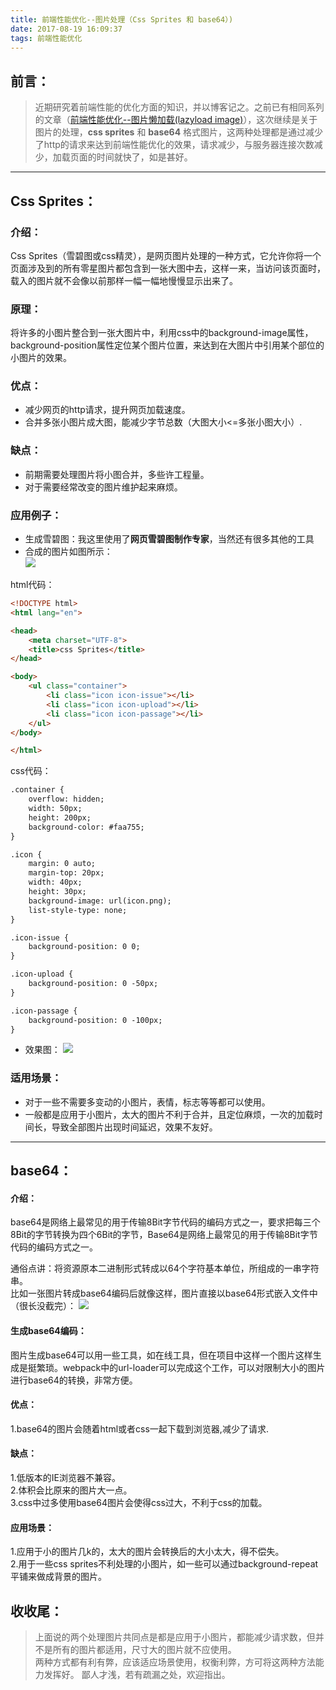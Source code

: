 ```yaml
---
title: 前端性能优化--图片处理（Css Sprites 和 base64）)
date: 2017-08-19 16:09:37
tags: 前端性能优化
---
```

## 前言：  
> 近期研究着前端性能的优化方面的知识，并以博客记之。之前已有相同系列的文章（[前端性能优化--图片懒加载(lazyload image)](http://www.cnblogs.com/Ry-yuan/p/7232109.html)），这次继续是关于图片的处理，**css sprites** 和 **base64** 格式图片，这两种处理都是通过减少了http的请求来达到前端性能优化的效果，请求减少，与服务器连接次数减少，加载页面的时间就快了，如是甚好。  
  
---
## Css Sprites：
### 介绍：
Css Sprites（雪碧图或css精灵），是网页图片处理的一种方式，它允许你将一个页面涉及到的所有零星图片都包含到一张大图中去，这样一来，当访问该页面时，载入的图片就不会像以前那样一幅一幅地慢慢显示出来了。 

### 原理：
将许多的小图片整合到一张大图片中，利用css中的background-image属性，background-position属性定位某个图片位置，来达到在大图片中引用某个部位的小图片的效果。
### 优点：
* 减少网页的http请求，提升网页加载速度。
* 合并多张小图片成大图，能减少字节总数（大图大小<=多张小图大小）.  

### 缺点：
* 前期需要处理图片将小图合并，多些许工程量。
* 对于需要经常改变的图片维护起来麻烦。

### 应用例子：
* 生成雪碧图：我这里使用了**网页雪碧图制作专家**，当然还有很多其他的工具
* 合成的图片如图所示：  
![](http://images2017.cnblogs.com/blog/1144006/201708/1144006-20170819180554693-282102268.jpg)  
  
html代码：
```html
<!DOCTYPE html>
<html lang="en">

<head>
    <meta charset="UTF-8">
    <title>css Sprites</title>
</head>

<body>
    <ul class="container">
        <li class="icon icon-issue"></li>
        <li class="icon icon-upload"></li>
        <li class="icon icon-passage"></li>
    </ul>
</body>

</html>
```
  
css代码：
```html
.container {
    overflow: hidden;
    width: 50px;
    height: 200px;
    background-color: #faa755;
}

.icon {
    margin: 0 auto;
    margin-top: 20px;
    width: 40px;
    height: 30px;
    background-image: url(icon.png);
    list-style-type: none;
}

.icon-issue {
    background-position: 0 0;
}

.icon-upload {
    background-position: 0 -50px;
}

.icon-passage {
    background-position: 0 -100px;
}
```
  
* 效果图：
![](http://images2017.cnblogs.com/blog/1144006/201708/1144006-20170819180319490-1730910425.jpg)



### 适用场景：
* 对于一些不需要多变动的小图片，表情，标志等等都可以使用。  
* 一般都是应用于小图片，太大的图片不利于合并，且定位麻烦，一次的加载时间长，导致全部图片出现时间延迟，效果不友好。   
   
---  

## base64：
#### 介绍：
base64是网络上最常见的用于传输8Bit字节代码的编码方式之一，要求把每三个8Bit的字节转换为四个6Bit的字节，Base64是网络上最常见的用于传输8Bit字节代码的编码方式之一。

通俗点讲：将资源原本二进制形式转成以64个字符基本单位，所组成的一串字符串。  
比如一张图片转成base64编码后就像这样，图片直接以base64形式嵌入文件中（很长没截完）：
![](http://images2017.cnblogs.com/blog/1144006/201708/1144006-20170819180913521-1207813845.jpg)
#### 生成base64编码：
图片生成base64可以用一些工具，如在线工具，但在项目中这样一个图片这样生成是挺繁琐。webpack中的url-loader可以完成这个工作，可以对限制大小的图片进行base64的转换，非常方便。
#### 优点：
1.base64的图片会随着html或者css一起下载到浏览器,减少了请求.
#### 缺点：
1.低版本的IE浏览器不兼容。  
2.体积会比原来的图片大一点。  
3.css中过多使用base64图片会使得css过大，不利于css的加载。
#### 应用场景：
1.应用于小的图片几k的，太大的图片会转换后的大小太大，得不偿失。  
2.用于一些css sprites不利处理的小图片，如一些可以通过background-repeat平铺来做成背景的图片。

## 收收尾：
>上面说的两个处理图片共同点是都是应用于小图片，都能减少请求数，但并不是所有的图片都适用，尺寸大的图片就不应使用。    
两种方式都有利有弊，应该适应场景使用，权衡利弊，方可将这两种方法能力发挥好。 
鄙人才浅，若有疏漏之处，欢迎指出。 